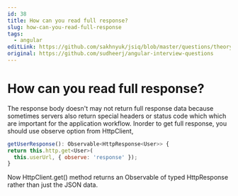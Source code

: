 ```yaml
---
id: 38
title: How can you read full response?
slug: how-can-you-read-full-response
tags:
  - angular
editLink: https://github.com/sakhnyuk/jsiq/blob/master/questions/theory/angular/38.md
original: https://github.com/sudheerj/angular-interview-questions
---
```


# How can you read full response?

The response body doesn't may not return full response data because sometimes servers also return special headers or status code which which are important for the application workflow. Inorder to get full response, you should use observe option from HttpClient,

```javascript
getUserResponse(): Observable<HttpResponse<User>> {
return this.http.get<User>(
  this.userUrl, { observe: 'response' });
}
```

Now HttpClient.get() method returns an Observable of typed HttpResponse rather than just the JSON data.
